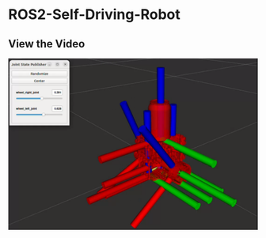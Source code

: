 # ROS2-Self-Driving-Robot

## View the Video

[![Watch the video](https://raw.githubusercontent.com/SouravPoudyal/ROS2-Self-Driving-Robot/expt_1/assets/rviz_visual.png)](https://SouravPoudyal.github.io/ROS2-Self-Driving-Robot/vid_webm.html)
